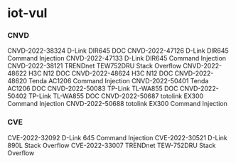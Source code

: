# iot-vul

### CNVD
CNVD-2022-38324   D-Link DIR645          DOC
CNVD-2022-47126   D-Link DIR645          Command Injection
CNVD-2022-47133   D-Link DIR645          Command Injection
CNVD-2022-38121   TRENDnet TEW752DRU     Stack Overflow
CNVD-2022-48622   H3C N12                DOC
CNVD-2022-48624   H3C N12                DOC
CNVD-2022-48620   Tenda AC1206           Command Injection
CNVD-2022-50401   Tenda AC1206           DOC
CNVD-2022-50083   TP-Link TL-WA855       DOC
CNVD-2022-50402   TP-Link TL-WA855       DOC
CNVD-2022-50687   totolink EX300         Command Injection
CNVD-2022-50688   totolink EX300         Command Injection

### CVE
CVE-2022-32092   D-Link 645              Command Injection
CVE-2022-30521   D-Link 890L             Stack Overflow
CVE-2022-33007   TRENDnet TEW-752DRU     Stack Overflow
